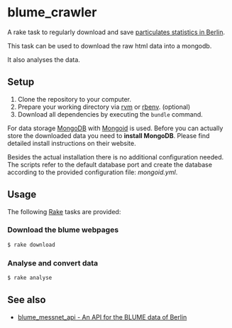
# blume_crawler

A rake task to regularly download and save [particulates statistics in Berlin][particulates-statistics].

This task can be used to download the raw html data into a mongodb.

It also analyses the data.


## Setup

1. Clone the repository to your computer.
2. Prepare your working directory via [rvm][rvm] or [rbenv][rbenv]. (optional)
3. Download all dependencies by executing the `bundle` command.

For data storage [MongoDB][mongodb] with [Mongoid][mongoid] is used.
Before you can actually store the downloaded data you need to
**install MongoDB**. Please find detailed install instructions
on their website.

Besides the actual installation there is no additional configuration needed.
The scripts refer to the default database port and create the database
according to the provided configuration file: *mongoid.yml*.


## Usage

The following [Rake][rake] tasks are provided:

###  Download the blume webpages

``` bash
$ rake download
```

### Analyse and convert data

``` bash
$ rake analyse
```


## See also

* [blume_messnet_api - An API for the BLUME data of Berlin][blume-messnet-api]



[particulates-statistics]: http://www.stadtentwicklung.berlin.de/umwelt/luftqualitaet/de/messnetz/tageswerte/index.shtml
[rvm]: https://rvm.io
[rbenv]: https://github.com/sstephenson/rbenv
[mongodb]: https://www.mongodb.org
[mongoid]: http://mongoid.org
[rake]: http://docs.seattlerb.org/rake/
[blume-messnet-api]: https://github.com/dirkschumacher/blume_messnet_api
